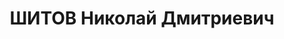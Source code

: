 ---
title: ШИТОВ Николай Дмитриевич
description: "1892 г.р., русский, член ВКП(б) с 1917, полковник, нач. НИ полигона\
  \ стр. вооружения РККА. \n  Арестован 27.06.1937. \n  ВКВС - 28.11.1937, ВМН. Расстрелян\
  \ 28.11.1937, Москва"
---